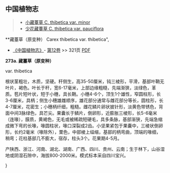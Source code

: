 
## 中国植物志

> * [小藏薹草  C.  thibetica var. minor](Carex-thibetica-var-minor-小藏薹草.md)
> * [少花藏薹草  C.  thibetica var. pauciflora](Carex-thibetica-var-pauciflora-少花藏薹草.md)


**藏薹草（原变种） Carex thibetica var. thibetica",


* [《中国植物志》](http://www.iplant.cn/frps)- [第12卷](http://www.iplant.cn/frps/vol/12) >> 321页 [PDF](http://www.iplant.cn/frps/pdf/12/321.pdf)


**273a. 藏薹草（原变种）**

var. thibetica

根状茎粗壮，木质，坚硬。秆侧生，高35-50厘米，钝三棱形，平滑，基部叶鞘无叶片，褐色。叶长于秆，宽6-17毫米，上部边缘粗糙，先端渐狭，淡绿色，革质。苞片短叶状，短于小穗，具长鞘。小穗4-6个，顶生1个雄性，窄圆柱形，长3-6厘米，具柄；侧生小穗雄雌顺序，雄花部分通常与雌花部分等长，圆柱形，长4-7厘米，花密生；小穗柄纤细，粗糙。雌花鳞片卵状披针形，淡黄色带锈色，背面中间3脉绿色，具芒尖。果囊长于鳞片，倒卵形，近膨胀三棱形，长5-6毫米（连喙），膜质，黄褐色，无毛或被稀疏短硬毛，具多条脉，基部渐狭，先端急缩成微下弯的长喙，喙圆柱状，喙口深裂成2齿。小坚果紧包于果囊中，三棱状倒卵形，长约2毫米（喙除外），栗色，中部棱上缢缩，基部的柄弯曲，顶端的喙细，稍弯；花柱基部几不膨大，宿存，柱头3个。花果期4-5月。

产陕西、浙江、河南、湖北、湖南、广西、四川、贵州、云南；生于林下，山谷湿地或阴湿石隙中，海拔800-2000米。模式标本采自四川宝兴。

}